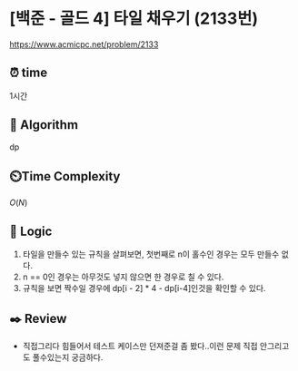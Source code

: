 # [백준 - 골드 4] 타일 채우기 (2133번)

https://www.acmicpc.net/problem/2133

## ⏰ **time**

1시간

## :pushpin: **Algorithm**

dp

## ⏲️**Time Complexity**

$O(N)$

## :round_pushpin: **Logic**

1. 타일을 만들수 있는 규칙을 살펴보면, 첫번째로 n이 홀수인 경우는 모두 만들수 없다.
2. n == 0인 경우는 아무것도 넣지 않으면 한 경우로 칠 수 있다.
3. 규칙을 보면 짝수일 경우에 dp[i - 2] \* 4 - dp[i-4]인것을 확인할 수 있다.

## :black_nib: **Review**

- 직접그리다 힘들어서 테스트 케이스만 던져준걸 좀 봤다..이런 문제 직접 안그리고도 풀수있는지 궁금하다.
